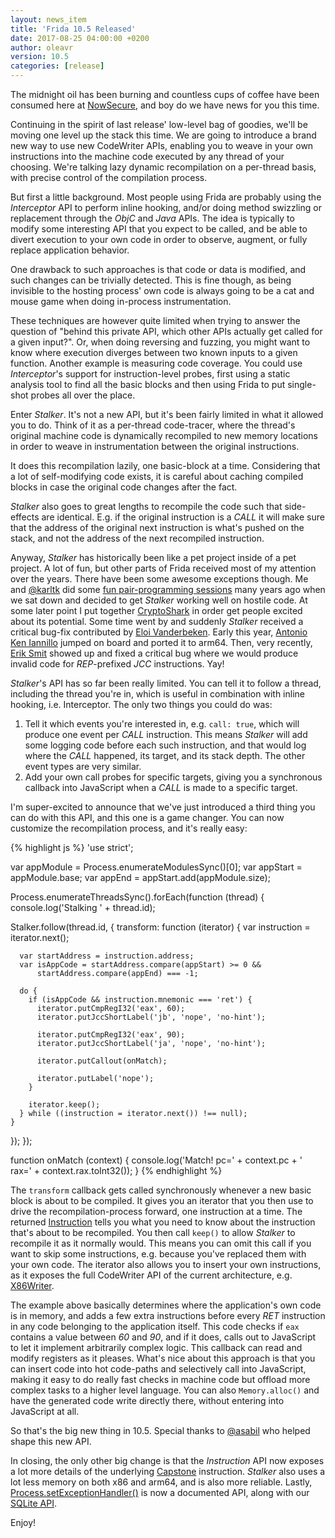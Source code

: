 ```yaml
---
layout: news_item
title: 'Frida 10.5 Released'
date: 2017-08-25 04:00:00 +0200
author: oleavr
version: 10.5
categories: [release]
---
```


The midnight oil has been burning and countless cups of coffee have been
consumed here at [NowSecure][], and boy do we have news for you this time.

Continuing in the spirit of last release' low-level bag of goodies, we'll be
moving one level up the stack this time. We are going to introduce a brand new
way to use new CodeWriter APIs, enabling you to weave in your own instructions
into the machine code executed by any thread of your choosing. We're talking
lazy dynamic recompilation on a per-thread basis, with precise control of the
compilation process.

But first a little background. Most people using Frida are probably using the
*Interceptor* API to perform inline hooking, and/or doing method swizzling or
replacement through the *ObjC* and *Java* APIs. The idea is typically to modify
some interesting API that you expect to be called, and be able to divert
execution to your own code in order to observe, augment, or fully replace
application behavior.

One drawback to such approaches is that code or data is modified, and such
changes can be trivially detected. This is fine though, as being invisible to
the hosting process' own code is always going to be a cat and mouse game when
doing in-process instrumentation.

These techniques are however quite limited when trying to answer the question
of "behind this private API, which other APIs actually get called for a given
input?". Or, when doing reversing and fuzzing, you might want to know where
execution diverges between two known inputs to a given function. Another example
is measuring code coverage. You could use *Interceptor*'s support for
instruction-level probes, first using a static analysis tool to find all the
basic blocks and then using Frida to put single-shot probes all over the place.

Enter *Stalker*. It's not a new API, but it's been fairly limited in what it
allowed you to do. Think of it as a per-thread code-tracer, where the thread's
original machine code is dynamically recompiled to new memory locations in
order to weave in instrumentation between the original instructions.

It does this recompilation lazily, one basic-block at a time. Considering that
a lot of self-modifying code exists, it is careful about caching compiled blocks
in case the original code changes after the fact.

*Stalker* also goes to great lengths to recompile the code such that
side-effects are identical. E.g. if the original instruction is a *CALL* it will
make sure that the address of the original next instruction is what's pushed on
the stack, and not the address of the next recompiled instruction.

Anyway, *Stalker* has historically been like a pet project inside of a pet
project. A lot of fun, but other parts of Frida received most of my attention
over the years. There have been some awesome exceptions though. Me and
[@karltk][] did some [fun pair-programming sessions][] many years ago when we
sat down and decided to get *Stalker* working well on hostile code. At some
later point I put together [CryptoShark][] in order get people excited about its
potential. Some time went by and suddenly *Stalker* received a critical bug-fix
contributed by [Eloi Vanderbeken]. Early this year, [Antonio Ken Iannillo][]
jumped on board and ported it to arm64. Then, very recently, [Erik Smit][]
showed up and fixed a critical bug where we would produce invalid code for
*REP*-prefixed *JCC* instructions. Yay!

*Stalker*'s API has so far been really limited. You can tell it to follow a
thread, including the thread you're in, which is useful in combination with
inline hooking, i.e. Interceptor. The only two things you could do was:

1. Tell it which events you're interested in, e.g. `call: true`, which will
   produce one event per *CALL* instruction. This means *Stalker* will add some
   logging code before each such instruction, and that would log where the
   *CALL* happened, its target, and its stack depth. The other event types are
   very similar.
2. Add your own call probes for specific targets, giving you a synchronous
   callback into JavaScript when a *CALL* is made to a specific target.

I'm super-excited to announce that we've just introduced a third thing you
can do with this API, and this one is a game changer. You can now customize
the recompilation process, and it's really easy:

{% highlight js %}
'use strict';

var appModule = Process.enumerateModulesSync()[0];
var appStart = appModule.base;
var appEnd = appStart.add(appModule.size);

Process.enumerateThreadsSync().forEach(function (thread) {
  console.log('Stalking ' + thread.id);

  Stalker.follow(thread.id, {
    transform: function (iterator) {
      var instruction = iterator.next();

      var startAddress = instruction.address;
      var isAppCode = startAddress.compare(appStart) >= 0 &&
          startAddress.compare(appEnd) === -1;

      do {
        if (isAppCode && instruction.mnemonic === 'ret') {
          iterator.putCmpRegI32('eax', 60);
          iterator.putJccShortLabel('jb', 'nope', 'no-hint');

          iterator.putCmpRegI32('eax', 90);
          iterator.putJccShortLabel('ja', 'nope', 'no-hint');

          iterator.putCallout(onMatch);

          iterator.putLabel('nope');
        }

        iterator.keep();
      } while ((instruction = iterator.next()) !== null);
    }
  });
});

function onMatch (context) {
  console.log('Match! pc=' + context.pc +
      ' rax=' + context.rax.toInt32());
}
{% endhighlight %}

The `transform` callback gets called synchronously whenever a new basic block
is about to be compiled. It gives you an iterator that you then use to drive
the recompilation-process forward, one instruction at a time. The returned
[Instruction][] tells you what you need to know about the instruction that's
about to be recompiled. You then call `keep()` to allow *Stalker* to recompile
it as it normally would. This means you can omit this call if you want to skip
some instructions, e.g. because you've replaced them with your own code. The
iterator also allows you to insert your own instructions, as it exposes the full
CodeWriter API of the current architecture, e.g. [X86Writer][].

The example above basically determines where the application's own code is in
memory, and adds a few extra instructions before every *RET* instruction in
any code belonging to the application itself. This code checks if `eax` contains
a value between *60* and *90*, and if it does, calls out to JavaScript to let it
implement arbitrarily complex logic. This callback can read and modify
registers as it pleases. What's nice about this approach is that you can
insert code into hot code-paths and selectively call into JavaScript, making
it easy to do really fast checks in machine code but offload more complex tasks
to a higher level language. You can also `Memory.alloc()` and have the generated
code write directly there, without entering into JavaScript at all.

So that's the big new thing in 10.5. Special thanks to [@asabil] who helped
shape this new API.

In closing, the only other big change is that the *Instruction* API now exposes
a lot more details of the underlying [Capstone][] instruction. *Stalker* also
uses a lot less memory on both x86 and arm64, and is also more reliable. Lastly,
[Process.setExceptionHandler()][] is now a documented API, along with our
[SQLite API][].

Enjoy!

[NowSecure]: https://www.nowsecure.com/
[@asabil]: https://twitter.com/asabil
[@karltk]: https://twitter.com/karltk
[fun pair-programming sessions]: http://blog.kalleberg.org/post/833101026/live-x86-code-instrumentation-with-frida
[CryptoShark]: https://www.youtube.com/watch?v=hzDsxtcRavY
[Eloi Vanderbeken]: https://twitter.com/elvanderb
[Antonio Ken Iannillo]: https://twitter.com/AKIannillo
[Erik Smit]: https://github.com/erik-smit
[Instruction]: /docs/javascript-api/#instruction
[X86Writer]: /docs/javascript-api/#x86writer
[Capstone]: http://www.capstone-engine.org/
[Process.setExceptionHandler()]: /docs/javascript-api/#process
[SQLite API]: https://www.frida.re/docs/javascript-api/#sqlitedatabase
